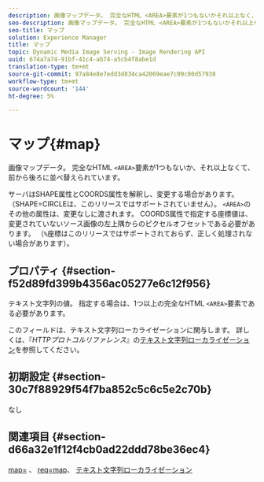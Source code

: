```yaml
---
description: 画像マップデータ。 完全なHTML <AREA>要素が1つもないかそれ以上なく、前から後ろに並べ替えられます。
seo-description: 画像マップデータ。 完全なHTML <AREA>要素が1つもないかそれ以上なく、前から後ろに並べ替えられます。
seo-title: マップ
solution: Experience Manager
title: マップ
topic: Dynamic Media Image Serving - Image Rendering API
uuid: 674a7a74-91bf-41c4-ab74-a5cb4f8abe1d
translation-type: tm+mt
source-git-commit: 97a84e8e7edd3d834ca42069eae7c09c00d57938
workflow-type: tm+mt
source-wordcount: '144'
ht-degree: 5%

---
```



# マップ{#map}

画像マップデータ。 完全なHTML `<AREA>`要素が1つもないか、それ以上なくて、前から後ろに並べ替えられています。

サーバはSHAPE属性とCOORDS属性を解釈し、変更する場合があります。 （SHAPE=CIRCLEは、このリリースではサポートされていません）。 `<AREA>`のその他の属性は、変更なしに渡されます。 COORDS属性で指定する座標値は、変更されていないソース画像の左上隅からのピクセルオフセットである必要があります。 （`%`座標はこのリリースではサポートされておらず、正しく処理されない場合があります）。

## プロパティ {#section-f52d89fd399b4356ac05277e6c12f956}

テキスト文字列の値。 指定する場合は、1つ以上の完全なHTML `<AREA>`要素である必要があります。

このフィールドは、テキスト文字列ローカライゼーションに関与します。 詳しくは、『*HTTPプロトコルリファレンス*』の[テキスト文字列ローカライゼーション](/help/aem-is-ir-api/is-api/http-ref/image-serving-api-ref/c-http-protocol-reference/c-syntax-and-features/r-text-string-localization.md)を参照してください。

## 初期設定 {#section-30c7f88929f54f7ba852c5c6c5e2c70b}

なし

## 関連項目 {#section-d66a32e1f12f4cb0ad22ddd78be36ec4}

[map=](/help/aem-is-ir-api/is-api/http-ref/image-serving-api-ref/c-http-protocol-reference/c-command-reference/r-map.md) 、 [req=map](/help/aem-is-ir-api/is-api/http-ref/image-serving-api-ref/c-http-protocol-reference/c-command-reference/r-req/r-req.md)、 [テキスト文字列ローカライゼーション](/help/aem-is-ir-api/is-api/http-ref/image-serving-api-ref/c-http-protocol-reference/c-syntax-and-features/r-text-string-localization.md)
